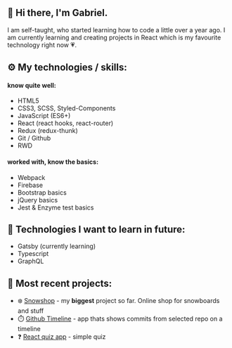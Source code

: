 ## 👋 Hi there, I'm Gabriel.

I am self-taught, who started learning how to code a little over a year ago. I am currently learning and creating projects in React which is my favourite technology right now 💗.

## ⚙️ My technologies / skills:

#### know quite well:

- HTML5
- CSS3, SCSS, Styled-Components
- JavaScript (ES6+)
- React (react hooks, react-router)
- Redux (redux-thunk)
- Git / Github
- RWD

#### worked with, know the basics:

- Webpack
- Firebase
- Bootstrap basics
- jQuery basics
- Jest & Enzyme test basics


## 📖 Technologies I want to learn in future:

- Gatsby (currently learning)
- Typescript
- GraphQL


## 🚧 Most recent projects:

- ❄️ [Snowshop](https://snow-shop.netlify.app/) - my **biggest** project so far. Online shop for snowboards and stuff
- ⏱️ [Github Timeline](https://commits-timeline.netlify.app/) - app thats shows commits from selected repo on a timeline
- ❓ [React quiz app](https://dabgan.github.io/Project06-React_Quiz/) - simple quiz
